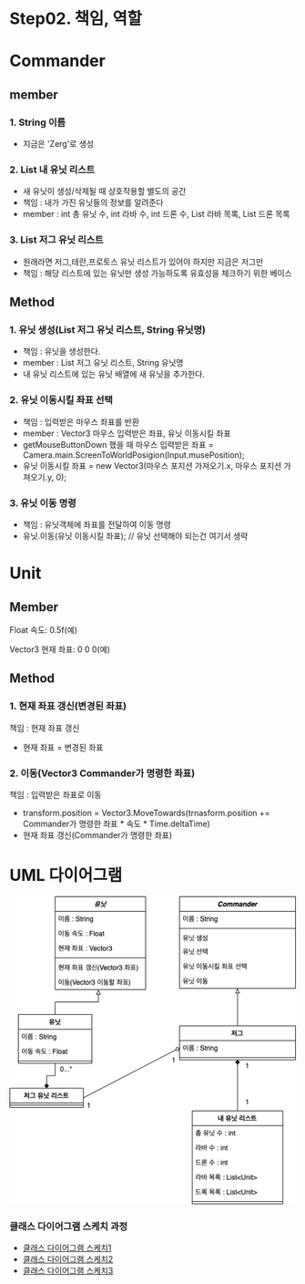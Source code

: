 # Step02. 책임, 역할
# Commander
## member
### 1. String 이름
- 지금은 'Zerg'로 생성
### 2. List<Unit> 내 유닛 리스트
- 새 유닛이 생성/삭제될 때 상호작용할 별도의 공간
- 책임 : 내가 가진 유닛들의 정보를 알려준다
- member : int 총 유닛 수, int 라바 수, int 드론 수, List<Unit> 라바 목록, List<Unit> 드론 목록
### 3. List<string> 저그 유닛 리스트
- 원래라면 저그,테란,프로토스 유닛 리스트가 있어야 하지만 지금은 저그만
- 책임 : 해당 리스트에 있는 유닛만 생성 가능하도록 유효성을 체크하기 위한 베이스
## Method
### 1. 유닛 생성(List<Unit> 저그 유닛 리스트, String 유닛명)
- 책임 : 유닛을 생성한다.
- member : List<Unit> 저그 유닛 리스트, String 유닛명
- 내 유닛 리스트에 있는 유닛 배열에 새 유닛을 추가한다.
### 2. 유닛 이동시킬 좌표 선택

- 책임 : 입력받은 마우스 좌표를 반환
- member : Vector3 마우스 입력받은 좌표, 유닛 이동시킬 좌표
- getMouseButtonDown 했을 때
마우스 입력받은 좌표 = Camera.main.ScreenToWorldPosigion(Input.musePosition);
- 유닛 이동시킬 좌표 = new Vector3(마우스 포지션 가져오기.x, 마우스 포지션 가져오기.y, 0);

### 3. 유닛 이동 명령

- 책임 : 유닛객체에 좌표를 전달하여 이동 명령
- 유닛.이동(유닛 이동시킬 좌표); // 유닛 선택해야 되는건 여기서 생략

# Unit

## Member

Float 속도: 0.5f(예)

Vector3 현재 좌표: 0 0 0(예)

## Method

### 1. 현재 좌표 갱신(변경된 좌표)

책임 : 현재 좌표 갱신

- 현재 좌표 = 변경된 좌표

### 2. 이동(Vector3 Commander가 명령한 좌표)

책임 : 입력받은 좌표로 이동

- transform.position = Vector3.MoveTowards(trnasform.position += Commander가 명령한 좌표 * 속도 * Time.deltaTime)
- 현재 좌표 갱신(Commander가 명령한 좌표)
  
# UML 다이어그램
![클래스 다이어그램 스케치3](/doc/resource/class_diagram03.png)
### 클래스 다이어그램 스케치 과정
- [클래스 다이어그램 스케치1](/class_diagram01.md)
- [클래스 다이어그램 스케치2](/class_diagram02.md)
- [클래스 다이어그램 스케치3](/class_diagram03.md)